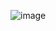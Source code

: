 ![image](https://github.com/gauravhalnawar1011/AWS/assets/140076717/952ec435-1288-4a03-bc84-e6d28a33ab43)

